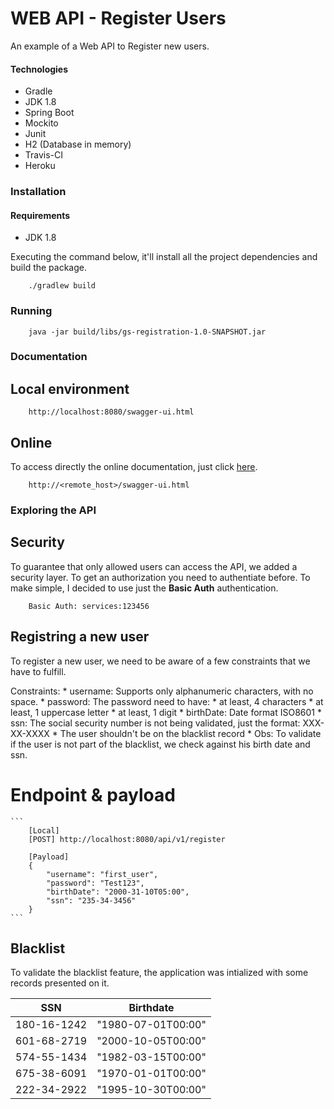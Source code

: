 # WEB API - Register Users

An example of a Web API to Register new users.

#### Technologies
- Gradle
- JDK 1.8
- Spring Boot
- Mockito
- Junit
- H2 (Database in memory)
- Travis-CI
- Heroku

### Installation
#### Requirements
- JDK 1.8

Executing the command below, it'll install all the project dependencies and build the package.

```
    ./gradlew build
```

### Running

```
    java -jar build/libs/gs-registration-1.0-SNAPSHOT.jar
```

### Documentation

## Local environment
```
    http://localhost:8080/swagger-ui.html
```

## Online

To access directly the online documentation, just click [here](http://website/swagger-ui.html).

```
	http://<remote_host>/swagger-ui.html
```

### Exploring the API

## Security

To guarantee that only allowed users can access the API, we added a security layer. To get an authorization you need to authentiate before. To make simple, I decided to use just the **Basic Auth** authentication.

```
	Basic Auth: services:123456
```


## Registring a new user

To register a new user, we need to be aware of a few constraints that we have to fulfill.

Constraints:
	* username: Supports only alphanumeric characters, with no space.
	* password: The password need to have: 
		* at least, 4 characters
		* at least, 1 uppercase letter
		* at least, 1 digit
	* birthDate: Date format ISO8601
	* ssn: The social security number is not being validated, just the format: XXX-XX-XXXX
	* The user shouldn't be on the blacklist record
		* Obs: To validate if the user is not part of the blacklist, we check against his birth date and ssn.

# Endpoint & payload
	```
		[Local]
		[POST] http://localhost:8080/api/v1/register

		[Payload]
		{
			"username": "first_user",
			"password": "Test123",
			"birthDate": "2000-31-10T05:00",
			"ssn": "235-34-3456"
		} 
	```

## Blacklist

To validate the blacklist feature, the application was intialized with some records presented on it.

SSN | Birthdate
----|----------
180-16-1242 | "1980-07-01T00:00"
601-68-2719 | "2000-10-05T00:00"
574-55-1434 | "1982-03-15T00:00"
675-38-6091 | "1970-01-01T00:00"
222-34-2922 | "1995-10-30T00:00"
